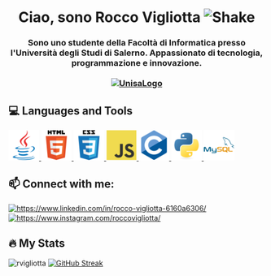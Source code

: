 <h1 align="center">Ciao, sono Rocco Vigliotta  <img src="https://user-images.githubusercontent.com/74038190/214644152-52f47eb3-5e31-4f47-8758-05c9468d5596.gif" alt="Shake" width="40"/>
  <h3 align="center">Sono uno studente della Facoltà di Informatica presso l'Università degli Studi di Salerno. Appassionato di tecnologia, programmazione e innovazione. </br> </br>
<div align="center"> <a href="https://www.unisa.it"> <img src="https://github.com/Smo17817/Smo17817/assets/127348760/77285d15-e181-4f92-a8ba-f421728e1b6f" alt="UnisaLogo" width="120"/> </a> </div>

## 💻 Languages and Tools
<p align="left"> 
<a href="https://www.java.com" target="_blank" rel="noreferrer"> <img src="https://raw.githubusercontent.com/devicons/devicon/master/icons/java/java-original.svg" alt="java" width="60" height="60"/> </a> 
<a href="https://www.w3.org/html/" target="_blank" rel="noreferrer"> <img src="https://raw.githubusercontent.com/devicons/devicon/master/icons/html5/html5-original-wordmark.svg" alt="html5" width="60" height="60"/> </a> 
<a href="https://www.w3schools.com/css/" target="_blank" rel="noreferrer"> <img src="https://raw.githubusercontent.com/devicons/devicon/master/icons/css3/css3-original-wordmark.svg" alt="css3" width="60" height="60"/> </a> 
<a href="https://developer.mozilla.org/en-US/docs/Web/JavaScript" target="_blank" rel="noreferrer"> <img src="https://raw.githubusercontent.com/devicons/devicon/master/icons/javascript/javascript-original.svg" alt="javascript" width="60" height="60"/> </a> 
<a href="https://www.cprogramming.com/" target="_blank" rel="noreferrer"> <img src="https://raw.githubusercontent.com/devicons/devicon/master/icons/c/c-original.svg" alt="c" width="60" height="60"/> </a>
<a href="https://www.python.org/" target="_blank" rel="noreferrer"> <img src="https://raw.githubusercontent.com/devicons/devicon/master/icons/python/python-original.svg" alt="Python" width="60" height="60"> </a>
<a href="https://www.mysql.com/" target="_blank" rel="noreferrer"> <img src="https://raw.githubusercontent.com/devicons/devicon/master/icons/mysql/mysql-original-wordmark.svg" alt="mysql" width="60" height="60"/> </a> 
</p>

## 📫 Connect with me:
<p align="left">
<a href="https://www.linkedin.com/in/rocco-vigliotta-6160a6306/" target="blank"><img align="center" src="https://raw.githubusercontent.com/rahuldkjain/github-profile-readme-generator/master/src/images/icons/Social/linked-in-alt.svg" alt="https://www.linkedin.com/in/rocco-vigliotta-6160a6306/" height="60" width="80" /></a>
<a href="https://www.instagram.com/roccovigliotta/" target="blank"><img align="center" src="https://raw.githubusercontent.com/rahuldkjain/github-profile-readme-generator/master/src/images/icons/Social/instagram.svg" alt="https://www.instagram.com/roccovigliotta/" height="60" width="80" /></a>
</p>

## 🔥 My Stats
<div>
  <img src="https://github-readme-stats.vercel.app/api/top-langs?username=rvigliotta&show_icons=true&locale=en&layout=compact&theme=github_dark&card_height=150" alt="rvigliotta" />
  <a href="https://git.io/streak-stats"><img src="https://github-readme-streak-stats.herokuapp.com?user=RVigliotta&theme=github-dark-blue&hide_border=true&card_height=150" alt="GitHub Streak" /></a>
</div>
